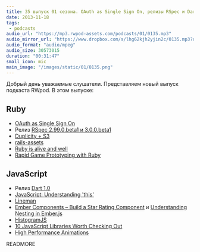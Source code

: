 ```yaml
---
title: 35 выпуск 01 сезона. OAuth as Single Sign On, релизы RSpec и Dart, Lineman, HistogramJS и прочее
date: 2013-11-18
tags:
 - podcasts
audio_url: "https://mp3.rwpod-assets.com/podcasts/01/0135.mp3"
audio_mirror_url: "https://www.dropbox.com/s/lhg62kjh2yjin2c/0135.mp3?dl=1"
audio_format: "audio/mpeg"
audio_size: 30573015
duration: "00:31:47"
small_icon: mic
main_image: "/images/static/01/0135.png"
---
```


Добрый день уважаемые слушатели. Представляем новый выпуск подкаста RWpod. В этом выпуске:

## Ruby

 - [OAuth as Single Sign On](https://blog.heroku.com/archives/2013/11/14/oauth-sso)
 - Релиз [RSpec 2.99.0.beta1 и 3.0.0.beta1](http://myronmars.to/n/dev-blog/2013/11/rspec-2-99-and-3-0-betas-have-been-released)
 - [Duplicity + S3](http://blog.phusion.nl/2013/11/11/duplicity-s3-easy-cheap-encrypted-automated-full-disk-backups-for-your-servers/)
 - [rails-assets](https://github.com/rails-assets/rails-assets/)
 - [Ruby is alive and well](http://trevoke.net/blog/2013/11/11/ruby-is-alive-and-well/)
 - [Rapid Game Prototyping with Ruby](http://www.confreaks.com/videos/2636-madisonruby2013-rapid-game-prototyping-with-ruby)

## JavaScript

 - Релиз [Dart 1.0](http://blog.chromium.org/2013/11/dart-10-stable-sdk-for-structured-web.html)
 - [JavaScript: Understanding 'this'](https://coderwall.com/p/thslzw)
 - [Lineman](http://blog.testdouble.com/posts/2013-11-12-1st-class-web-development-with-lineman.html)
 - [Ember Components – Build a Star Rating Component](http://www.wintellect.com/blogs/nstieglitz/ember-components-%E2%80%93-build-a-star-rating-component) и [Understanding Nesting in Ember.js](http://ugisozols.com/blog/2013/11/05/understanding-nesting-in-emberjs/)
 - [HistogramJS](https://github.com/AbdiasSoftware/HistogramJS)
 - [10 JavaScript Libraries Worth Checking Out](http://codegeekz.com/10-javascript-libraries-worth-checking-out/)
 - [High Performance Animations](http://www.html5rocks.com/en/tutorials/speed/high-performance-animations/)

READMORE

